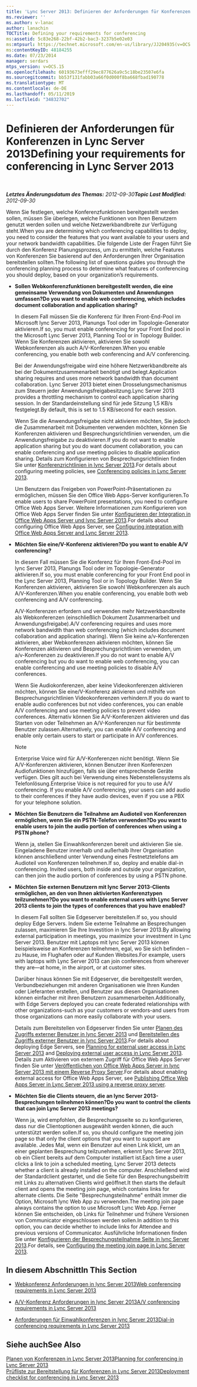 ```yaml
---
title: 'Lync Server 2013: Definieren der Anforderungen für Konferenzen'
ms.reviewer: ''
ms.author: v-lanac
author: lanachin
TOCTitle: Defining your requirements for conferencing
ms:assetid: 5c83e268-22bf-42b2-bac3-3237b5e02e03
ms:mtpsurl: https://technet.microsoft.com/en-us/library/JJ204935(v=OCS.15)
ms:contentKeyID: 48184255
ms.date: 07/23/2014
manager: serdars
mtps_version: v=OCS.15
ms.openlocfilehash: 60193673efff29ec877626a9c5c18be23507e6fa
ms.sourcegitcommit: bb53f131fabb03a66f0d000f8ba668fbad190778
ms.translationtype: MT
ms.contentlocale: de-DE
ms.lasthandoff: 05/11/2019
ms.locfileid: "34832702"
---
```

<div data-xmlns="http://www.w3.org/1999/xhtml">

<div class="topic" data-xmlns="http://www.w3.org/1999/xhtml" data-msxsl="urn:schemas-microsoft-com:xslt" data-cs="http://msdn.microsoft.com/en-us/">

<div data-asp="http://msdn2.microsoft.com/asp">

# <a name="defining-your-requirements-for-conferencing-in-lync-server-2013"></a><span data-ttu-id="dc340-102">Definieren der Anforderungen für Konferenzen in Lync Server 2013</span><span class="sxs-lookup"><span data-stu-id="dc340-102">Defining your requirements for conferencing in Lync Server 2013</span></span>

</div>

<div id="mainSection">

<div id="mainBody">

<span> </span>

<span data-ttu-id="dc340-103">_**Letztes Änderungsdatum des Themas:** 2012-09-30_</span><span class="sxs-lookup"><span data-stu-id="dc340-103">_**Topic Last Modified:** 2012-09-30_</span></span>

<span data-ttu-id="dc340-104">Wenn Sie festlegen, welche Konferenzfunktionen bereitgestellt werden sollen, müssen Sie überlegen, welche Funktionen von Ihren Benutzern genutzt werden sollen und welche Netzwerkbandbreite zur Verfügung steht.</span><span class="sxs-lookup"><span data-stu-id="dc340-104">When you are determining which conferencing capabilities to deploy, you need to consider the features that you want available to your users and your network bandwidth capabilities.</span></span> <span data-ttu-id="dc340-105">Die folgende Liste der Fragen führt Sie durch den Konferenz Planungsprozess, um zu ermitteln, welche Features von Konferenzen Sie basierend auf den Anforderungen Ihrer Organisation bereitstellen sollten.</span><span class="sxs-lookup"><span data-stu-id="dc340-105">The following list of questions guides you through the conferencing planning process to determine what features of conferencing you should deploy, based on your organization’s requirements.</span></span>

  - <span data-ttu-id="dc340-106">**Sollen Webkonferenzfunktionen bereitgestellt werden, die eine gemeinsame Verwendung von Dokumenten und Anwendungen umfassen?**</span><span class="sxs-lookup"><span data-stu-id="dc340-106">**Do you want to enable web conferencing, which includes document collaboration and application sharing?**</span></span>
    
    <span data-ttu-id="dc340-107">In diesem Fall müssen Sie die Konferenz für Ihren Front-End-Pool im Microsoft lync Server 2013, Planungs Tool oder im Topologie-Generator aktivieren.</span><span class="sxs-lookup"><span data-stu-id="dc340-107">If so, you must enable conferencing for your Front End pool in the Microsoft Lync Server 2013, Planning Tool or in Topology Builder.</span></span> <span data-ttu-id="dc340-108">Wenn Sie Konferenzen aktivieren, aktivieren Sie sowohl Webkonferenzen als auch A/V-Konferenzen.</span><span class="sxs-lookup"><span data-stu-id="dc340-108">When you enable conferencing, you enable both web conferencing and A/V conferencing.</span></span>
    
    <span data-ttu-id="dc340-109">Bei der Anwendungsfreigabe wird eine höhere Netzwerkbandbreite als bei der Dokumentzusammenarbeit benötigt und belegt.</span><span class="sxs-lookup"><span data-stu-id="dc340-109">Application sharing requires and uses more network bandwidth than document collaboration.</span></span> <span data-ttu-id="dc340-110">Lync Server 2013 bietet einen Drosselungsmechanismus zum Steuern jeder Anwendungsfreigabesitzung.</span><span class="sxs-lookup"><span data-stu-id="dc340-110">Lync Server 2013 provides a throttling mechanism to control each application sharing session.</span></span> <span data-ttu-id="dc340-111">In der Standardeinstellung sind für jede Sitzung 1,5 KB/s festgelegt.</span><span class="sxs-lookup"><span data-stu-id="dc340-111">By default, this is set to 1.5 KB/second for each session.</span></span>
    
    <span data-ttu-id="dc340-112">Wenn Sie die Anwendungsfreigabe nicht aktivieren möchten, Sie jedoch die Zusammenarbeit mit Dokumenten verwenden möchten, können Sie Konferenzen aktivieren und Besprechungsrichtlinien verwenden, um die Anwendungsfreigabe zu deaktivieren.</span><span class="sxs-lookup"><span data-stu-id="dc340-112">If you do not want to enable application sharing but you do want document collaboration, you can enable conferencing and use meeting policies to disable application sharing.</span></span> <span data-ttu-id="dc340-113">Details zum Konfigurieren von Besprechungsrichtlinien finden Sie unter [Konferenzrichtlinien in lync Server 2013](lync-server-2013-conferencing-policies.md).</span><span class="sxs-lookup"><span data-stu-id="dc340-113">For details about configuring meeting policies, see [Conferencing policies in Lync Server 2013](lync-server-2013-conferencing-policies.md).</span></span>
    
    <span data-ttu-id="dc340-114">Um Benutzern das Freigeben von PowerPoint-Präsentationen zu ermöglichen, müssen Sie den Office Web Apps-Server konfigurieren.</span><span class="sxs-lookup"><span data-stu-id="dc340-114">To enable users to share PowerPoint presentations, you need to configure Office Web Apps Server.</span></span> <span data-ttu-id="dc340-115">Weitere Informationen zum Konfigurieren von Office Web Apps Server finden Sie unter [Konfigurieren der Integration in Office Web Apps Server und lync Server 2013](lync-server-2013-enabling-office-web-apps-server-and-lync-server-2013.md).</span><span class="sxs-lookup"><span data-stu-id="dc340-115">For details about configuring Office Web Apps Server, see [Configuring integration with Office Web Apps Server and Lync Server 2013](lync-server-2013-enabling-office-web-apps-server-and-lync-server-2013.md).</span></span>

  - <span data-ttu-id="dc340-116">**Möchten Sie eine/V-Konferenz aktivieren?**</span><span class="sxs-lookup"><span data-stu-id="dc340-116">**Do you want to enable A/V conferencing?**</span></span>
    
    <span data-ttu-id="dc340-117">In diesem Fall müssen Sie die Konferenz für Ihren Front-End-Pool im lync Server 2013, Planungs Tool oder im Topologie-Generator aktivieren.</span><span class="sxs-lookup"><span data-stu-id="dc340-117">If so, you must enable conferencing for your Front End pool in the Lync Server 2013, Planning Tool or in Topology Builder.</span></span> <span data-ttu-id="dc340-118">Wenn Sie Konferenzen aktivieren, aktivieren Sie sowohl Webkonferenzen als auch A/V-Konferenzen.</span><span class="sxs-lookup"><span data-stu-id="dc340-118">When you enable conferencing, you enable both web conferencing and A/V conferencing.</span></span>
    
    <span data-ttu-id="dc340-119">A/V-Konferenzen erfordern und verwenden mehr Netzwerkbandbreite als Webkonferenzen (einschließlich Dokument Zusammenarbeit und Anwendungsfreigabe).</span><span class="sxs-lookup"><span data-stu-id="dc340-119">A/V conferencing requires and uses more network bandwidth than web conferencing (which includes document collaboration and application sharing).</span></span> <span data-ttu-id="dc340-120">Wenn Sie keine a/v-Konferenzen aktivieren, aber Webkonferenzen aktivieren möchten, können Sie Konferenzen aktivieren und Besprechungsrichtlinien verwenden, um a/v-Konferenzen zu deaktivieren.</span><span class="sxs-lookup"><span data-stu-id="dc340-120">If you do not want to enable A/V conferencing but you do want to enable web conferencing, you can enable conferencing and use meeting policies to disable A/V conferences.</span></span>
    
    <span data-ttu-id="dc340-121">Wenn Sie Audiokonferenzen, aber keine Videokonferenzen aktivieren möchten, können Sie eine/V-Konferenz aktivieren und mithilfe von Besprechungsrichtlinien Videokonferenzen verhindern.</span><span class="sxs-lookup"><span data-stu-id="dc340-121">If you do want to enable audio conferences but not video conferences, you can enable A/V conferencing and use meeting policies to prevent video conferences.</span></span> <span data-ttu-id="dc340-122">Alternativ können Sie A/V-Konferenzen aktivieren und das Starten von oder Teilnehmen an A/V-Konferenzen nur für bestimmte Benutzer zulassen.</span><span class="sxs-lookup"><span data-stu-id="dc340-122">Alternatively, you can enable A/V conferencing and enable only certain users to start or participate in A/V conferences.</span></span>
    
    <div>
    

    > [!NOTE]  
    > <span data-ttu-id="dc340-p109">Enterprise Voice wird für A/V-Konferenzen nicht benötigt. Wenn Sie A/V-Konferenzen aktivieren, können Benutzer ihren Konferenzen Audiofunktionen hinzufügen, falls sie über entsprechende Geräte verfügen. Dies gilt auch bei Verwendung eines Nebenstellensystems als Telefonlösung.</span><span class="sxs-lookup"><span data-stu-id="dc340-p109">Enterprise Voice is not required for you to use A/V conferencing. If you enable A/V conferencing, your users can add audio to their conferences if they have audio devices, even if you use a PBX for your telephone solution.</span></span>

    
    </div>

  - <span data-ttu-id="dc340-125">**Möchten Sie Benutzern die Teilnahme am Audioteil von Konferenzen ermöglichen, wenn Sie ein PSTN-Telefon verwenden?**</span><span class="sxs-lookup"><span data-stu-id="dc340-125">**Do you want to enable users to join the audio portion of conferences when using a PSTN phone?**</span></span>
    
    <span data-ttu-id="dc340-p110">Wenn ja, stellen Sie Einwahlkonferenzen bereit und aktivieren Sie sie. Eingeladene Benutzer innerhalb und außerhalb Ihrer Organisation können anschließend unter Verwendung eines Festnetztelefons am Audioteil von Konferenzen teilnehmen.</span><span class="sxs-lookup"><span data-stu-id="dc340-p110">If so, deploy and enable dial-in conferencing. Invited users, both inside and outside your organization, can then join the audio portion of conferences by using a PSTN phone.</span></span>

  - <span data-ttu-id="dc340-128">**Möchten Sie externen Benutzern mit lync Server 2013-Clients ermöglichen, an den von Ihnen aktivierten Konferenztypen teilzunehmen?**</span><span class="sxs-lookup"><span data-stu-id="dc340-128">**Do you want to enable external users with Lync Server 2013 clients to join the types of conferences that you have enabled?**</span></span>
    
    <span data-ttu-id="dc340-129">In diesem Fall sollten Sie Edgeserver bereitstellen.</span><span class="sxs-lookup"><span data-stu-id="dc340-129">If so, you should deploy Edge Servers.</span></span> <span data-ttu-id="dc340-130">Indem Sie externe Teilnahme an Besprechungen zulassen, maximieren Sie Ihre Investition in lync Server 2013.</span><span class="sxs-lookup"><span data-stu-id="dc340-130">By allowing external participation in meetings, you maximize your investment in Lync Server 2013.</span></span> <span data-ttu-id="dc340-131">Benutzer mit Laptops mit lync Server 2013 können beispielsweise an Konferenzen teilnehmen, egal, wo Sie sich befinden – zu Hause, im Flughafen oder auf Kunden Websites.</span><span class="sxs-lookup"><span data-stu-id="dc340-131">For example, users with laptops with Lync Server 2013 can join conferences from wherever they are—at home, in the airport, or at customer sites.</span></span>
    
    <span data-ttu-id="dc340-132">Darüber hinaus können Sie mit Edgeserver, die bereitgestellt werden, Verbundbeziehungen mit anderen Organisationen wie Ihren Kunden oder Lieferanten erstellen, und Benutzer aus diesen Organisationen können einfacher mit ihren Benutzern zusammenarbeiten.</span><span class="sxs-lookup"><span data-stu-id="dc340-132">Additionally, with Edge Servers deployed you can create federated relationships with other organizations-such as your customers or vendors-and users from those organizations can more easily collaborate with your users.</span></span>
    
    <span data-ttu-id="dc340-133">Details zum Bereitstellen von Edgeserver finden Sie unter [Planen des Zugriffs externer Benutzer in lync Server 2013](lync-server-2013-planning-for-external-user-access.md) und [Bereitstellen des Zugriffs externer Benutzer in lync Server 2013](lync-server-2013-deploying-external-user-access.md).</span><span class="sxs-lookup"><span data-stu-id="dc340-133">For details about deploying Edge Servers, see [Planning for external user access in Lync Server 2013](lync-server-2013-planning-for-external-user-access.md) and [Deploying external user access in Lync Server 2013](lync-server-2013-deploying-external-user-access.md).</span></span> <span data-ttu-id="dc340-134">Details zum Aktivieren von externem Zugriff für Office Web Apps Server finden Sie unter [Veröffentlichen von Office Web Apps Server in lync Server 2013 mit einem Reverse Proxy Server](lync-server-2013-publishing-office-web-apps-server-using-a-reverse-proxy-server.md).</span><span class="sxs-lookup"><span data-stu-id="dc340-134">For details about enabling external access for Office Web Apps Server, see [Publishing Office Web Apps Server in Lync Server 2013 using a reverse proxy server](lync-server-2013-publishing-office-web-apps-server-using-a-reverse-proxy-server.md).</span></span>

  - <span data-ttu-id="dc340-135">**Möchten Sie die Clients steuern, die an lync Server 2013-Besprechungen teilnehmen können?**</span><span class="sxs-lookup"><span data-stu-id="dc340-135">**Do you want to control the clients that can join Lync Server 2013 meetings?**</span></span>
    
    <span data-ttu-id="dc340-136">Wenn ja, wird empfohlen, die Besprechungsseite so zu konfigurieren, dass nur die Clientoptionen ausgewählt werden können, die auch unterstützt werden sollen.</span><span class="sxs-lookup"><span data-stu-id="dc340-136">If so, you should configure the meeting join page so that only the client options that you want to support are available.</span></span> <span data-ttu-id="dc340-137">Jedes Mal, wenn ein Benutzer auf einen Link klickt, um an einer geplanten Besprechung teilzunehmen, erkennt lync Server 2013, ob ein Client bereits auf dem Computer installiert ist.</span><span class="sxs-lookup"><span data-stu-id="dc340-137">Each time a user clicks a link to join a scheduled meeting, Lync Server 2013 detects whether a client is already installed on the computer.</span></span> <span data-ttu-id="dc340-138">Anschließend wird der Standardclient gestartet, und die Seite für den Besprechungsbeitritt mit Links zu alternativen Clients wird geöffnet.</span><span class="sxs-lookup"><span data-stu-id="dc340-138">It then starts the default client and opens the meeting join page, which contains links for alternate clients.</span></span> <span data-ttu-id="dc340-139">Die Seite "Besprechungsteilnahme" enthält immer die Option, Microsoft lync Web App zu verwenden.</span><span class="sxs-lookup"><span data-stu-id="dc340-139">The meeting join page always contains the option to use Microsoft Lync Web App.</span></span> <span data-ttu-id="dc340-140">Ferner können Sie entscheiden, ob Links für Teilnehmer und frühere Versionen von Communicator eingeschlossen werden sollen.</span><span class="sxs-lookup"><span data-stu-id="dc340-140">In addition to this option, you can decide whether to include links for Attendee and previous versions of Communicator.</span></span> <span data-ttu-id="dc340-141">Ausführliche Informationen finden Sie unter [Konfigurieren der Besprechungsteilnahme Seite in lync Server 2013](lync-server-2013-configuring-the-meeting-join-page.md).</span><span class="sxs-lookup"><span data-stu-id="dc340-141">For details, see [Configuring the meeting join page in Lync Server 2013](lync-server-2013-configuring-the-meeting-join-page.md).</span></span>

<div>

## <a name="in-this-section"></a><span data-ttu-id="dc340-142">In diesem Abschnitt</span><span class="sxs-lookup"><span data-stu-id="dc340-142">In This Section</span></span>

  - [<span data-ttu-id="dc340-143">Webkonferenz Anforderungen in lync Server 2013</span><span class="sxs-lookup"><span data-stu-id="dc340-143">Web conferencing requirements in Lync Server 2013</span></span>](lync-server-2013-web-conferencing-requirements.md)

  - [<span data-ttu-id="dc340-144">A/V-Konferenz Anforderungen in lync Server 2013</span><span class="sxs-lookup"><span data-stu-id="dc340-144">A/V conferencing requirements in Lync Server 2013</span></span>](lync-server-2013-a-v-conferencing-requirements.md)

  - [<span data-ttu-id="dc340-145">Anforderungen für Einwahlkonferenzen in lync Server 2013</span><span class="sxs-lookup"><span data-stu-id="dc340-145">Dial-in conferencing requirements in Lync Server 2013</span></span>](lync-server-2013-dial-in-conferencing-requirements.md)

</div>

<div>

## <a name="see-also"></a><span data-ttu-id="dc340-146">Siehe auch</span><span class="sxs-lookup"><span data-stu-id="dc340-146">See Also</span></span>


[<span data-ttu-id="dc340-147">Planen von Konferenzen in Lync Server 2013</span><span class="sxs-lookup"><span data-stu-id="dc340-147">Planning for conferencing in Lync Server 2013</span></span>](lync-server-2013-planning-for-conferencing.md)  
[<span data-ttu-id="dc340-148">Prüfliste zur Bereitstellung für Konferenzen in Lync Server 2013</span><span class="sxs-lookup"><span data-stu-id="dc340-148">Deployment checklist for conferencing in Lync Server 2013</span></span>](lync-server-2013-deployment-checklist-for-conferencing.md)  
  

</div>

</div>

<span> </span>

</div>

</div>

</div>

